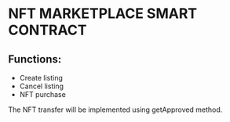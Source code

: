# NFT MARKETPLACE SMART CONTRACT

## Functions:
- Create listing
- Cancel listing
- NFT purchase

The NFT transfer will be implemented using getApproved method.
